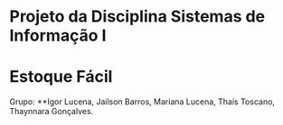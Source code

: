 ﻿# Projeto da Disciplina Sistemas de Informação I
 # Estoque Fácil

 Grupo: **Igor Lucena,
	Jailson Barros,
	Mariana Lucena,
	Thaís Toscano,
	Thaynnara Gonçalves.
